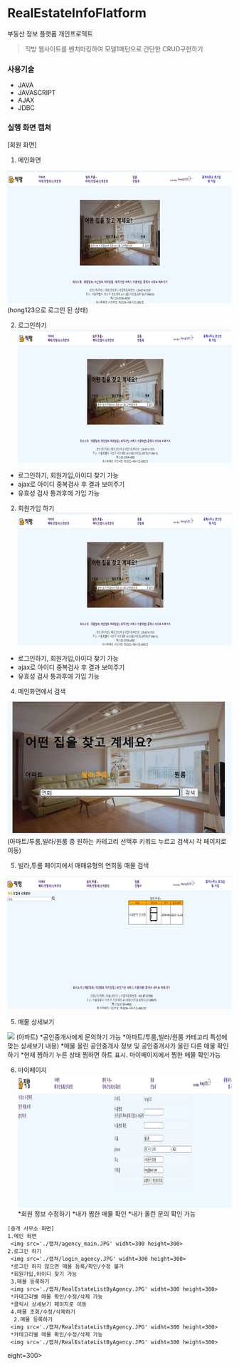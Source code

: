# RealEstateInfoFlatform
부동산 정보 플랫폼 개인프로젝트
> 직방 웹사이트를 벤치마킹하여 모델1패턴으로 간단한 CRUD구현하기

### 사용기술   
* JAVA   
* JAVASCRIPT    
* AJAX     
* JDBC     
  
### 실행 화면 캡쳐   
  [회원 화면]   
  1. 메인화면   
  <img src='./캡쳐/main.JPG' widht=300 height=300>   
  (hong123으로 로그인 된 상태)
 
 2. 로그인하기    
    <img src='./캡쳐/main.JPG' widht=300 height=300>   
   * 로그인하기, 회원가입,아이디 찾기 가능
   * ajax로 아이디 중복검사 후 결과 보여주기
   * 유효성 검사 통과후에 가입 가능
 
  2. 회원가입 하기    
    <img src='./캡쳐/main.JPG' widht=300 height=300>   
   * 로그인하기, 회원가입,아이디 찾기 가능
   * ajax로 아이디 중복검사 후 결과 보여주기
   * 유효성 검사 통과후에 가입 가능
  
  4. 메인화면에서 검색   
  <img src='./캡쳐/main_search.JPG' widht=300 height=300>   
  (아파트/투룸,빌라/원룸 중 원하는 카테고리 선택후 키워드 누르고 검색시 각 페이지로 이동)   
 
  5. 빌라,투룸 페이지에서 매매유형의 연희동 매물 검색    
  <img src='./캡쳐/serachByKind.JPG' widht=300 height=300>     
 
 5. 매물 상세보기   
  <img src='./캡쳐/viewDetailsAfterDibs.JPG' widht=300 height=300>
  (아파트)
    *공인중개사에게 문의하기 가능 
    *아파트/투룸,빌라/원룸 카테고리 특성에 맞는 상세보기 내용)
    *매물 올린 공인중개사 정보 및 공인중개사가 올린 다른 매물 확인하기 
    *현재 찜하기 누른 상태 찜하면 하트 표시. 마이페이지에서 찜한 매물 확인가능
    
  6. 마이페이지     
    <img src='./캡쳐/mypage_update.JPG' widht=300 height=300>        
    *회원 정보 수정하기 
    *내가 찜한 매물 확인
    *내가 올린 문의 확인 가능
    
    
    [중개 사무소 화면]   
    1.메인 화면
     <img src='./캡쳐/agency_main.JPG' widht=300 height=300>     
    2.로그인 하기  
     <img src='./캡쳐/login_agency.JPG' widht=300 height=300>     
     *로그인 하지 않으면 매물 등록/확인/수정 불가
     *회원가입,아이디 찾기 가능
     3.매물 등록하기 
     <img src='./캡쳐/RealEstateListByAgency.JPG' widht=300 height=300>     
     *카테고리별 매물 확인/수정/삭제 가능
     *클릭시 상세보기 페이지로 이동
     4.매물 조회/수정/삭제하기
      2.매물 등록하기 
     <img src='./캡쳐/RealEstateListByAgency.JPG' widht=300 height=300>     
     *카테고리별 매물 확인/수정/삭제 가능
     <img src='./캡쳐/RealEstateListByAgency.JPG' widht=300 height=300> 
eight=300>   

